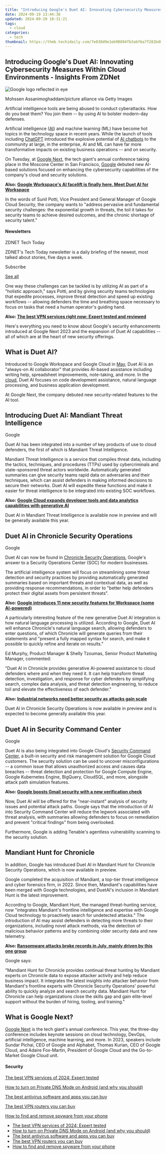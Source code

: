 ```yaml
---
title: "Introducing Google's Duet AI: Innovating Cybersecurity Measures Within Cloud Environments - Insights From ZDNet"
date: 2024-09-19 13:44:38
updated: 2024-09-20 10:31:21
tags:
  - cloud
categories:
  - tech
thumbnail: https://thmb.techidaily.com/7e038d9e1eb98894fb3abf6a7f282bd0c462456694222e012226efef555d04fe.jpg
---
```


## Introducing Google's Duet AI: Innovating Cybersecurity Measures Within Cloud Environments - Insights From ZDNet

![Google logo reflected in eye](https://www.zdnet.com/a/img/resize/ee24cbbc9fe0e68c02e72dc3c5700b2a6830c435/2023/08/29/268d1250-ced6-490a-9d7c-3f353a068be7/gettyimages-1236886242.jpg?auto=webp&width=1280)

Mohssen Assanimoghaddam/picture alliance via Getty Images

Artificial intelligence tools are being abused to conduct cyberattacks. How do you beat them? You join them -- by using AI to bolster modern-day defenses. 

Artificial intelligence ([AI](https://www.zdnet.com/article/what-is-ai-heres-everything-you-need-to-know-about-artificial-intelligence/)) and machine learning (ML) have become hot topics in the technology space in recent years. While the launch of tools including [ChatGPT](https://www.zdnet.com/article/what-is-chatgpt-and-why-does-it-matter-heres-everything-you-need-to-know/) introduced the explosive potential of [AI chatbots](https://www.zdnet.com/article/best-ai-chatbot/) to the community at large, in the enterprise, AI and ML can have far more transformative impacts on existing business operations -- and on security. 

On Tuesday, at [Google Next](https://cloud.withgoogle.com/next), the tech giant's annual conference taking place in the Moscone Center in San Francisco, [Google](https://www.zdnet.com/topic/google/) debuted new AI-based solutions focused on enhancing the cybersecurity capabilities of the company's cloud and security solutions. 

**Also:** [**Google Workspace's AI facelift is finally here. Meet Duet AI for Workspace**](https://www.zdnet.com/article/google-workspaces-ai-facelift-is-finally-here-meet-duet-ai-for-workspace/)

In the words of Sunil Potti, Vice President and General Manager of Google Cloud Security, the company wants to "address pervasive and fundamental security challenges: the exponential growth in threats, the toil it takes for security teams to achieve desired outcomes, and the chronic shortage of security talent."

#### Newsletters

ZDNET Tech Today

ZDNET's Tech Today newsletter is a daily briefing of the newest, most talked about stories, five days a week.

 Subscribe

[See all](https://www.zdnet.com/newsletters/)

One way these challenges can be tackled is by utilizing AI as part of a "holistic approach," says Potti, and by giving security teams technologies that expedite processes, improve threat detection and speed up existing workflows -- allowing defenders the time and breathing space necessary to focus on tasks that need a human operator's guiding hand. 

**Also: [The best VPN services right now: Expert tested and reviewed](https://www.zdnet.com/article/best-vpn/)**

Here's everything you need to know about Google's security enhancements introduced at Google Next 2023 and the expansion of Duet AI capabilities -- all of which are at the heart of new security offerings.

## What is Duet AI?

Introduced to Google Workspace and Google Cloud in [May](https://workspace.google.com/blog/product-announcements/duet-ai), Duet Al is an "always-on Al collaborator" that provides AI-based assistance including writing help, spreadsheet improvements, note-taking, and more. In the [cloud](https://cloud.google.com/blog/products/application-modernization/introducing-duet-ai-for-google-cloud), Duet AI focuses on code development assistance, natural language processing, and business application development.

At Google Next, the company debuted new security-related features to the AI tool. 

## Introducing Duet AI: Mandiant Threat Intelligence

Google

Duet AI has been integrated into a number of key products of use to cloud defenders, the first of which is Mandiant Threat Intelligence. 

Mandiant Threat Intelligence is a service that compiles threat data, including the tactics, techniques, and procedures (TTPs) used by cybercriminals and state-sponsored threat actors worldwide. Automatically generated summaries can give security teams rapid data on adversaries and their techniques, which can assist defenders in making informed decisions to secure their networks. Duet AI will expedite these functions and make it easier for threat intelligence to be integrated into existing SOC workflows. 

**Also:** [**Google Cloud expands developer tools and data analytics capabilities with generative AI**](https://www.zdnet.com/article/google-cloud-expands-developer-tools-and-data-analytics-capabilities-with-generative-ai/)

Duet Al in Mandiant Threat Intelligence is available now in preview and will be generally available this year. 

## Duet Al in Chronicle Security Operations

Google

Duet Al can now be found in [Chronicle Security Operations](https://cloud.google.com/chronicle-security-operations), Google's answer to a Security Operations Center (SOC) for modern businesses. 

The artificial intelligence system will focus on streamlining some threat detection and security practices by providing automatically generated summaries based on important threats and contextual data, as well as providing response recommendations, in order to "better help defenders protect their digital assets from persistent threats". 

**Also: [Google introduces 11 new security features for Workspace (some AI-powered)](https://www.zdnet.com/article/google-introduces-11-new-security-features-for-workspace-some-ai-powered/)**

A particularly interesting feature of the new generative Duet AI integration is how natural language processing is utilized. According to Google, Duet AI will enhance Chronicle's natural language search, allowing defenders to enter questions, of which Chronicle will generate queries from their statements and "present a fully mapped syntax for search, and make it possible to quickly refine and iterate on results."

Ed Murphy, Product Manager & Shelly Tzoumas, Senior Product Marketing Manager, commented:

"Duet Al in Chronicle provides generative Al-powered assistance to cloud defenders where and when they need it. It can help transform threat detection, investigation, and response for cyber defenders by simplifying search, complex data analysis, and threat detection engineering, to reduce toil and elevate the effectiveness of each defender."

**Also: [Industrial networks need better security as attacks gain scale](https://www.zdnet.com/article/industrial-networks-need-better-security-as-attacks-gain-scale/)**

Duet Al in Chronicle Security Operations is now available in preview and is expected to become generally available this year.

## Duet Al in Security Command Center

Google

Duet Al is also being integrated into Google Cloud's [Security Command Center](https://cloud.google.com/security-command-center), a built-in security and risk management solution for Google Cloud customers. The security solution can be used to uncover misconfigurations -- a common issue that allows unauthorized access and causes data breaches -- threat detection and protection for Google Compute Engine, Google Kubernetes Engine, BigQuery, CloudSQL, and more, alongside attack path simulation features. 

**Also: [Google boosts Gmail security with a new verification check](https://www.zdnet.com/home-and-office/work-life/google-boosts-gmail-security-with-a-new-verification-check/)**

Now, Duet AI will be offered for the "near-instant" analysis of security issues and potential attack paths. Google says that the introduction of AI into Security Command Center will reduce the legwork associated with threat analysis, with summaries allowing defenders to focus on remediation and prevent "critical findings" from being overlooked. 

Furthermore, Google is adding Tenable's agentless vulnerability scanning to the security solution.

## Mandiant Hunt for Chronicle

In addition, Google has introduced Duet Al in Mandiant Hunt for Chronicle Security Operations, which is now available in preview.

Google completed the acquisition of Mandiant, a top-tier threat intelligence and cyber forensics firm, in 2022\. Since then, Mandiant's capabilities have been merged with Google technologies, and DuetAI's inclusion in Mandiant Hunt is the latest improvement. 

According to Google, Mandiant Hunt, the managed threat-hunting service, now "integrates Mandiant's frontline intelligence and expertise with Google Cloud technology to proactively search for undetected attacks." The introduction of AI may assist defenders in detecting more threats to their organizations, including novel attack methods, via the detection of malicious behavior patterns and by combining older security data and new telemetry. 

**Also: [Ransomware attacks broke records in July, mainly driven by this one group](https://www.zdnet.com/article/ransomware-attacks-broke-records-in-july-mainly-driven-by-this-one-group/)**

Google says:

"Mandiant Hunt for Chronicle provides continual threat hunting by Mandiant experts on Chronicle data to expose attacker activity and help reduce business impact. It integrates the latest insights into attacker behavior from Mandiant's frontline experts with Chronicle Security Operations' powerful ability to quickly analyze and search security data. Mandiant Hunt for Chronicle can help organizations close the skills gap and gain elite-level support without the burden of hiring, tooling, and training."

## What is Google Next?

[Google Next](https://cloud.withgoogle.com/next) is the tech giant's annual conference. This year, the three-day conference includes keynote sessions on cloud technology, DevOps, artificial intelligence, machine learning, and more. In 2023, speakers include Sundar Pichai, CEO of Google and Alphabet, Thomas Kurian, CEO of Google Cloud, and Adaire Fox-Martin, President of Google Cloud and the Go-to-Market Google Cloud unit. 

#### Security

[The best VPN services of 2024: Expert tested](https://www.zdnet.com/article/best-vpn/ "The best VPN services of 2024: Expert tested")

[How to turn on Private DNS Mode on Android (and why you should)](https://www.zdnet.com/article/how-to-turn-on-private-dns-mode-on-android-and-why-you-should/ "How to turn on Private DNS Mode on Android (and why you should)")

[The best antivirus software and apps you can buy](https://www.zdnet.com/article/best-antivirus/ "The best antivirus software and apps you can buy")

[The best VPN routers you can buy](https://www.zdnet.com/article/best-vpn-router/ "The best VPN routers you can buy")

[How to find and remove spyware from your phone](https://www.zdnet.com/article/how-to-find-and-remove-spyware-from-your-phone/ "How to find and remove spyware from your phone")

* [The best VPN services of 2024: Expert tested](https://www.zdnet.com/article/best-vpn/ "The best VPN services of 2024: Expert tested")
* [How to turn on Private DNS Mode on Android (and why you should)](https://www.zdnet.com/article/how-to-turn-on-private-dns-mode-on-android-and-why-you-should/ "How to turn on Private DNS Mode on Android (and why you should)")
* [The best antivirus software and apps you can buy](https://www.zdnet.com/article/best-antivirus/ "The best antivirus software and apps you can buy")
* [The best VPN routers you can buy](https://www.zdnet.com/article/best-vpn-router/ "The best VPN routers you can buy")
* [How to find and remove spyware from your phone](https://www.zdnet.com/article/how-to-find-and-remove-spyware-from-your-phone/ "How to find and remove spyware from your phone")

<ins class="adsbygoogle"
     style="display:block"
     data-ad-format="autorelaxed"
     data-ad-client="ca-pub-7571918770474297"
     data-ad-slot="1223367746"></ins>



<ins class="adsbygoogle"
     style="display:block"
     data-ad-client="ca-pub-7571918770474297"
     data-ad-slot="8358498916"
     data-ad-format="auto"
     data-full-width-responsive="true"></ins>
